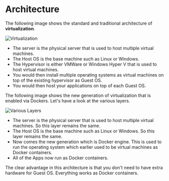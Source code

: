 # Architecture
The following image shows the standard and traditional architecture of **virtualization**.

![Virtualization](/Tutorials/res/img/virtualization.jpg)

- The server is the physical server that is used to host multiple virtual machines.
- The Host OS is the base machine such as Linux or Windows.
- The Hypervisor is either VMWare or Windows Hyper V that is used to host virtual machines.
- You would then install multiple operating systems as virtual machines on top of the existing hypervisor as Guest OS.
- You would then host your applications on top of each Guest OS.

The following image shows the new generation of virtualization that is enabled via Dockers.
Let's have a look at the various layers.

![Various Layers](/Tutorials/res/img/various_layers.jpg)

- The server is the physical server that is used to host multiple virtual machines. So this layer remains the same.
- The Host OS is the base machine such as Linux or Windows. So this layer remains the same.
- Now comes the new generation which is Docker engine. This is used to run the operating system which earlier used to be virtual machines as Docker containers.
- All of the Apps now run as Docker containers.

The clear advantage in this architecture is that you don't need to have extra hardware for Guest OS. Everything works as Docker containers.

